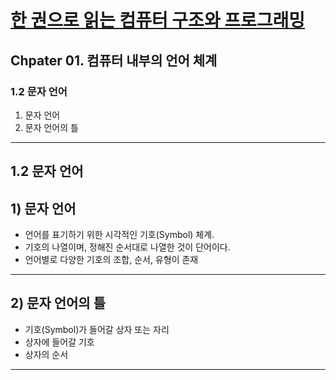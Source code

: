 # <a href = "../README.md" target="_blank">한 권으로 읽는 컴퓨터 구조와 프로그래밍</a>
## Chpater 01. 컴퓨터 내부의 언어 체계
### 1.2 문자 언어
1) 문자 언어
2) 문자 언어의 틀

---

## 1.2 문자 언어

## 1) 문자 언어
- 언어를 표기하기 위한 시각적인 기호(Symbol) 체계.
- 기호의 나열이며, 정해진 순서대로 나열한 것이 단어이다.
- 언어별로 다양한 기호의 조합, 순서, 유형이 존재

---

## 2) 문자 언어의 틀
- 기호(Symbol)가 들어갈 상자 또는 자리
- 상자에 들어갈 기호
- 상자의 순서

---

